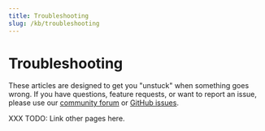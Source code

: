 ```yaml
---
title: Troubleshooting
slug: /kb/troubleshooting
---
```


# Troubleshooting

These articles are designed to get you "unstuck" when something goes wrong. If
you have questions, feature requests, or want to report an issue, please use
our [community forum](https://discuss.streamlit.io/) or [GitHub
issues](https://github.com/streamlit/streamlit/issues).

XXX TODO: Link other pages here.
